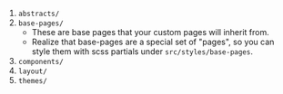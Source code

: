 1. `abstracts/`
2. `base-pages/`
    * These are base pages that your custom pages will inherit from.
    * Realize that base-pages are a special set of "pages", so you can style them with scss partials under `src/styles/base-pages`.
3. `components/`
4. `layout/`
4. `themes/`